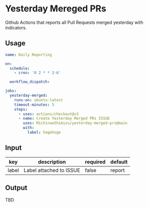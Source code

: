 # Yesterday Mereged PRs

Github Actions that reports all Pull Requests merged yesterday with indicators.

## Usage

```yaml
name: Daily Reporting

on:
  schedule:
    - cron: '0 2 * * 2-6'

  workflow_dispatch:

jobs:
  yesterday-merged:
    runs-on: ubuntu-latest
    timeout-minutes: 5
    steps:
      - uses: actions/checkout@v3
      - name: Create Yesterday Merged PRs ISSUE
        uses: MichinaoShimizu/yesterday-merged-prs@main
        with:
          label: hogehoge
```

## Input

| key   | description             | required | default |
| ----- | ----------------------- | -------- | ------- |
| label | Label attached to ISSUE | false    | report  |

## Output

TBD
